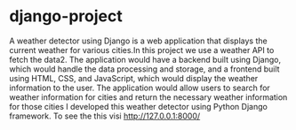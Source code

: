 # django-project
A weather detector using Django is a web application that displays the current weather for various cities.In this project we use a weather API to fetch the data2. The application would have a backend built using Django, which would handle the data processing and storage, and a frontend built using HTML, CSS, and JavaScript, which would display the weather information to the user. The application would allow users to search for weather information for cities and return the necessary weather information for those cities
I developed this weather detector using Python Django framework. To see the this visi http://127.0.0.1:8000/
